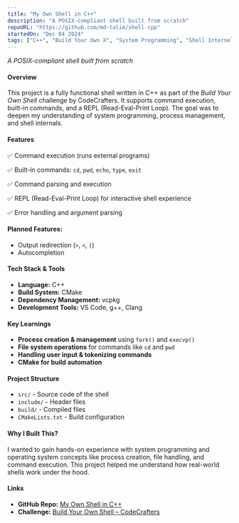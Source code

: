 ```yaml
---
title: "My Own Shell in C++"
description: "A POSIX-compliant shell built from scratch"
repoURL: "https://github.com/md-talim/shell-cpp"
startedOn: "Dec 04 2024"
tags: ["C++", "Build Your Own X", "System Programming", "Shell Internels"]
---
```


_A POSIX-compliant shell built from scratch_

#### Overview

This project is a fully functional shell written in C++ as part of the _Build Your Own Shell_ challenge by CodeCrafters. It supports command execution, built-in commands, and a REPL (Read-Eval-Print Loop). The goal was to deepen my understanding of system programming, process management, and shell internals.

#### Features

✅ Command execution (runs external programs)

✅ Built-in commands: `cd`, `pwd`, `echo`, `type`, `exit`

✅ Command parsing and execution

✅ REPL (Read-Eval-Print Loop) for interactive shell experience

✅ Error handling and argument parsing

#### Planned Features:

- Output redirection (`>`, `<`, `|`)
- Autocompletion

#### Tech Stack & Tools

- **Language:** C++
- **Build System:** CMake
- **Dependency Management:** vcpkg
- **Development Tools:** VS Code, g++, Clang

#### Key Learnings

- **Process creation & management** using `fork()` and `execvp()`
- **File system operations** for commands like `cd` and `pwd`
- **Handling user input & tokenizing commands**
- **CMake for build automation**

#### Project Structure

- `src/` - Source code of the shell
- `include/` - Header files
- `build/` - Compiled files
- `CMakeLists.txt` - Build configuration

#### Why I Built This?

I wanted to gain hands-on experience with system programming and operating system concepts like process creation, file handling, and command execution. This project helped me understand how real-world shells work under the hood.

#### Links

- **GitHub Repo:** [My Own Shell in C++](https://github.com/md-talim/shell-cpp)
- **Challenge:** [Build Your Own Shell – CodeCrafters](https://app.codecrafters.io/courses/shell/overview)
